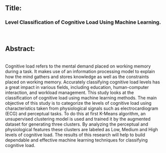 <h2>Title:</h2><h3> Level Classification of Cognitive Load Using Machine Learning.</h3><br>
<h2>Abstract:</h2><br>
Cognitive load refers to the mental demand placed on working memory during a task. It makes use
of an information processing model to explain how the mind gathers and stores knowledge as well
as the constraints placed on working memory. Accurately classifying cognitive load levels has a
great impact in various fields, including education, human-computer interaction, and workload
management. This study looks at the classification of cognitive load using machine learning
methods. The main objective of this study is to categorize the levels of cognitive load using
characteristics taken from physiological signals such as electrocardiogram (ECG) and perceptual
tasks. To do this at first K-Means algorithm, an unsupervised clustering model is used and trained
it by the augmented dataset for generating three clusters. By analyzing the perceptual and
physiological features these clusters are labeled as Low, Medium and High levels of cognitive
load. The results of this research will help to build dependable and effective machine learning
techniques for classifying cognitive load.
